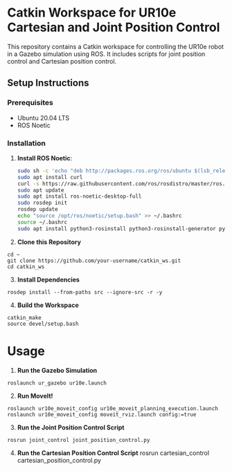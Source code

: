 # Catkin Workspace for UR10e Cartesian and Joint Position Control

This repository contains a Catkin workspace for controlling the UR10e robot in a Gazebo simulation using ROS. It includes scripts for joint position control and Cartesian position control.

## Setup Instructions

### Prerequisites

- Ubuntu 20.04 LTS
- ROS Noetic

### Installation

1. **Install ROS Noetic**:
   ```bash
   sudo sh -c 'echo "deb http://packages.ros.org/ros/ubuntu $(lsb_release -sc) main" > /etc/apt/sources.list.d/ros-latest.list'
   sudo apt install curl
   curl -s https://raw.githubusercontent.com/ros/rosdistro/master/ros.asc | sudo apt-key add -
   sudo apt update
   sudo apt install ros-noetic-desktop-full
   sudo rosdep init
   rosdep update
   echo "source /opt/ros/noetic/setup.bash" >> ~/.bashrc
   source ~/.bashrc
   sudo apt install python3-rosinstall python3-rosinstall-generator python3-wstool build-essential

2. **Clone this Repository**
```
cd ~
git clone https://github.com/your-username/catkin_ws.git
cd catkin_ws
```

3. **Install Dependencies**
```
rosdep install --from-paths src --ignore-src -r -y
```
4. **Build the Workspace**
```
catkin_make
source devel/setup.bash
```
# Usage

1. **Run the Gazebo Simulation**
```
roslaunch ur_gazebo ur10e.launch
```
2. **Run MoveIt!**
```
roslaunch ur10e_moveit_config ur10e_moveit_planning_execution.launch
roslaunch ur10e_moveit_config moveit_rviz.launch config:=true
```
3. **Run the Joint Position Control Script**
```
rosrun joint_control joint_position_control.py
```
4. **Run the Cartesian Position Control Script**
rosrun cartesian_control cartesian_position_control.py


